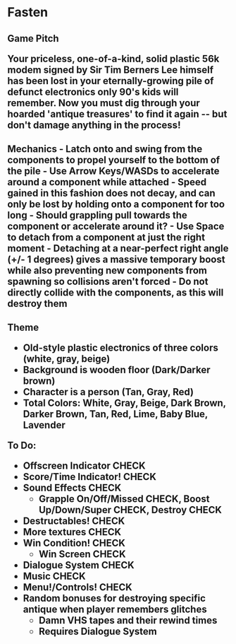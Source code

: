 <h1>Fasten

<h2>Game Pitch

Your priceless, one-of-a-kind, solid plastic 56k modem signed by Sir Tim Berners Lee himself has been lost in your eternally-growing pile of defunct electronics only 90's kids will remember. Now you must dig through your hoarded 'antique treasures' to find it again -- but don't damage anything in the process!
<h2>Mechanics
 - Latch onto and swing from the components to propel yourself to the bottom of the pile
     - Use Arrow Keys/WASDs to accelerate around a component while attached
         - Speed gained in this fashion does not decay, and can only be lost by holding onto a component for too long
         - <b>Should grappling pull towards the component or accelerate around it?</b>
     - Use Space to detach from a component at just the right moment
         - Detaching at a near-perfect right angle (+/- 1 degrees) gives a massive temporary boost while also preventing new components from spawning so collisions aren't forced
 - Do not directly collide with the components, as this will destroy them

<h2>Theme

- Old-style plastic electronics of three colors (white, gray, beige)
- Background is wooden floor (Dark/Darker brown)
- Character is a person (Tan, Gray, Red)
- Total Colors: White, Gray, Beige, Dark Brown, Darker Brown, Tan, Red, Lime, Baby Blue, Lavender

To Do:

- Offscreen Indicator CHECK
- Score/Time Indicator! CHECK
- Sound Effects CHECK
    - Grapple On/Off/Missed CHECK, Boost Up/Down/Super CHECK, Destroy CHECK
- Destructables! CHECK
- More textures CHECK
- Win Condition! CHECK
    - Win Screen CHECK
- Dialogue System CHECK
- Music CHECK
- Menu!/Controls! CHECK
- Random bonuses for destroying specific antique when player remembers glitches
    - Damn VHS tapes and their rewind times
    - Requires Dialogue System
